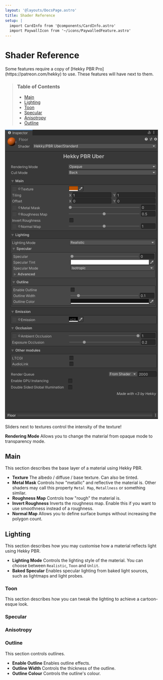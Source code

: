 ```yaml
---
layout: '@layouts/DocsPage.astro'
title: Shader Reference
setup: | 
  import CardInfo from '@components/CardInfo.astro'
  import PaywallIcon from '~/icons/PaywalledFeature.astro'
---
```

# Shader Reference
<CardInfo title="Paid Features">
Some features require a copy of [Hekky PBR Pro](https://patreon.com/hekky) to use. These features will have <PaywallIcon height="16px" width="16px"/> next to them.
</CardInfo>

> ### Table of Contents
> 
> - [Main](#main)
> - [Lighting](#lighting)
> - [Toon](#toon)
> - [Specular](#specular)
> - [Anisotropy](#anisotropy)
> - [Outline](#outline)

![Shader Inspector](/en/shader_inspector_full.png)

<CardInfo title="Sliders">
Sliders next to textures control the intensity of the texture!
</CardInfo>

**Rendering Mode** Allows you to change the material from opaque mode to transparency mode.

## Main

This section describes the base layer of a material using Hekky PBR.

- **Texture** The albedo / diffuse / base texture. Can also be tinted.
- **Metal Mask** Controls how "metallic" and reflective the material is. Other shaders may call this property `Metal Map`, `Metallness` or something similar.
- **Roughness Map** Controls how "rough" the material is.
- **Invert Roughness** Inverts the roughness map. Enable this if you want to use smoothness instead of a roughness.
- **Normal Map** Allows you to define surface bumps without increasing the polygon count.

## Lighting

This section describes how you may customise how a material reflects light using Hekky PBR.

- **Lighting Mode** Controls the lighting style of the material. You can choose between `Realistic`, `Toon` and `Unlit`.
- **Baked Specular** Enables specular lighting from baked light sources, such as lightmaps and light probes.

### Toon

This section describes how you can tweak the lighting to achieve a cartoon-esque look.

### Specular

### Anisotropy

### Outline

This section controls outlines.

- **Enable Outline** Enables outline effects.
- **Outline Width** Controls the thickness of the outline.
- **Outline Colour** Controls the outline's colour.